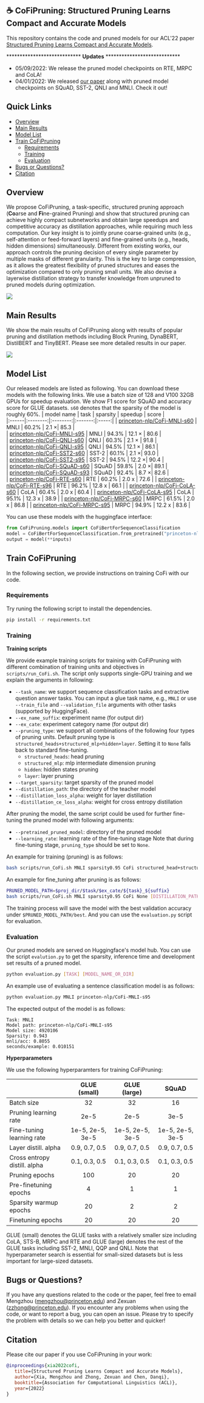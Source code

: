 ## ☕ CoFiPruning: Structured Pruning Learns Compact and Accurate Models

This repository contains the code and pruned models for our ACL'22 paper [Structured Pruning Learns Compact and Accurate Models](https://arxiv.org/pdf/2204.00408.pdf).

**************************** **Updates** ****************************

* 05/09/2022: We release the pruned model checkpoints on RTE, MRPC and CoLA!
* 04/01/2022: We released [our paper](https://arxiv.org/pdf/2204.00408.pdf) along with pruned model checkpoints on SQuAD, SST-2, QNLI and MNLI. Check it out!

## Quick Links

- [Overview](#overview)
- [Main Results](#main-results)
- [Model List](#model-list)
- [Train CoFiPruning](#train-cofipruning)
  - [Requirements](#requirements)
  - [Training](#training)
  - [Evaluation](#evaluation)
- [Bugs or Questions?](#bugs-or-questions)
- [Citation](#citation)

## Overview

We propose CoFiPruning, a task-specific, structured pruning approach (**Co**arse and **Fi**ne-grained Pruning) and show that structured pruning can achieve highly compact subnetworks and obtain large speedups and competitive accuracy as distillation approaches, while requiring much less computation. Our key insight is to jointly prune coarse-grained units (e.g., self-attention or feed-forward layers) and fine-grained units (e.g., heads, hidden dimensions) simultaneously. Different from existing works, our approach controls the pruning decision of every single parameter by multiple masks of different granularity. This is the key to large compression, as it allows the greatest flexibility of pruned structures and eases the optimization compared to only pruning small units. We also devise a layerwise distillation strategy to transfer knowledge from unpruned to pruned models during optimization. 

![](figures/main_figure.png)

## Main Results
We show the main results of CoFiPruning along with results of popular pruning and distillation methods including Block Pruning, DynaBERT, DistilBERT and TinyBERT. Please see more detailed results in our paper. 

![](figures/main_results.png)

## Model List

Our released models are listed as following. You can download these models with the following links. We use a batch size of 128 and V100 32GB GPUs for speedup evaluation. We show F1 score for SQuAD and accuracy score for GLUE datasets. `s60` denotes that the sparsity of the model is roughly 60%.
|  model name | task | sparsity | speedup | score |  
|:------|:--------:|:--------:|:-------:|:-----:|
|  [princeton-nlp/CoFi-MNLI-s60](https://huggingface.co/princeton-nlp/CoFi-MNLI-s60) | MNLI |  60.2% | 2.1 ×| 85.3 |  
| [princeton-nlp/CoFi-MNLI-s95](https://huggingface.co/princeton-nlp/CoFi-MNLI-s95) | MNLI  |  94.3% | 12.1 × | 80.6 |  
|  [princeton-nlp/CoFi-QNLI-s60](https://huggingface.co/princeton-nlp/CoFi-QNLI-s60) | QNLI |  60.3% | 2.1 × | 91.8 |  
| [princeton-nlp/CoFi-QNLI-s95](https://huggingface.co/princeton-nlp/CoFi-QNLI-s95) | QNLI  |  94.5% | 12.1 × | 86.1 |  
| [princeton-nlp/CoFi-SST2-s60](https://huggingface.co/princeton-nlp/CoFi-SST2-s60) | SST-2 |  60.1% | 2.1 ×| 93.0 |  
| [princeton-nlp/CoFi-SST2-s95](https://huggingface.co/princeton-nlp/CoFi-SST2-s95) | SST-2  |  94.5% | 12.2 ×| 90.4 |  
|  [princeton-nlp/CoFi-SQuAD-s60](https://huggingface.co/princeton-nlp/CoFi-SQuAD-s60) |  SQuAD |  59.8% | 2.0 ×| 89.1 |  
| [princeton-nlp/CoFi-SQuAD-s93](https://huggingface.co/princeton-nlp/CoFi-SQuAD-s93) | SQuAD  |  92.4% | 8.7 ×| 82.6 |  
| [princeton-nlp/CoFi-RTE-s60](https://huggingface.co/princeton-nlp/CoFi-RTE-s60) | RTE | 60.2% | 2.0 x | 72.6 |
| [princeton-nlp/CoFi-RTE-s96](https://huggingface.co/princeton-nlp/CoFi-RTE-s96) | RTE | 96.2% | 12.8 x | 66.1 |
| [princeton-nlp/CoFi-CoLA-s60](https://huggingface.co/princeton-nlp/CoFi-CoLA-s60) | CoLA | 60.4% | 2.0 x | 60.4 |
| [princeton-nlp/CoFi-CoLA-s95](https://huggingface.co/princeton-nlp/CoFi-CoLA-s95) | CoLA | 95.1% | 12.3 x | 38.9 |
| [princeton-nlp/CoFi-MRPC-s60](https://huggingface.co/princeton-nlp/CoFi-MRPC-s60) | MRPC | 61.5% | 2.0 x | 86.8 |
| [princeton-nlp/CoFi-MRPC-s95](https://huggingface.co/princeton-nlp/CoFi-MRPC-s95) | MRPC | 94.9% | 12.2 x | 83.6 |

You can use these models with the huggingface interface:
```python
from CoFiPruning.models import CoFiBertForSequenceClassification
model = CoFiBertForSequenceClassification.from_pretrained("princeton-nlp/CoFi-MNLI-s95") 
output = model(**inputs)
```
 

## Train CoFiPruning

In the following section, we provide instructions on training CoFi with our code.

### Requirements

Try runing the following script to install the dependencies.

```bash
pip install -r requirements.txt
```

### Training

**Training scripts**

We provide example training scripts for training with CoFiPruning with different combination of training units and objectives in `scripts/run_CoFi.sh`. The script only supports single-GPU training and we explain the arguments in following:
- `--task_name`: we support sequence classification tasks and extractive question answer tasks. You can input a glue task name, e.g., `MNLI` or use `--train_file` and `--validation_file` arguments with other tasks (supported by HuggingFace).
- `--ex_name_suffix`: experiment name (for output dir)
- `--ex_cate`: experiment category name (for output dir)
- `--pruning_type`: we support all combinations of the following four types of pruning units. Default pruning type is `structured_heads+structured_mlp+hidden+layer`. Setting it to `None` falls back to standard fine-tuning.
  - `structured_heads`: head pruning
  - `structured_mlp`: mlp intermediate dimension pruning
  - `hidden`: hidden states pruning
  - `layer`: layer pruning
- `--target_sparsity`: target sparsity of the pruned model
- `--distillation_path`: the directory of the teacher model
- `--distillation_loss_alpha`: weight for layer distillation
- `--distillation_ce_loss_alpha`: weight for cross entropy distillation

After pruning the model, the same script could be used for further fine-tuning the pruned model with following arguments:
- `--pretrained_pruned_model`: directory of the pruned model
- `--learning_rate`: learning rate of the fine-tuning stage
Note that during fine-tuning stage, `pruning_type` should be set to `None`.

An example for training (pruning) is as follows:
```bash
bash scripts/run_CoFi.sh MNLI sparsity0.95 CoFi structured_head+structured_mlp+hidden+layer 0.95 [DISTILLATION_PATH] 0.7 0.3
```

An example for fine_tuning after pruning is as follows:
```bash
PRUNED_MODEL_PATH=$proj_dir/$task/$ex_cate/${task}_${suffix}
bash scripts/run_CoFi.sh MNLI sparsity0.95 CoFi None [DISTILLATION_PATH] 0.7 0.3 [PRUNED_MODEL_PATH] 3e-5
```

The training process will save the model with the best validation accuracy under `$PRUNED_MODEL_PATH/best`. And you can use the `evaluation.py` script for evaluation.


### Evaluation

Our pruned models are served on Huggingface's model hub. You can use the script `evalution.py` to get the sparsity, inference time and development set results of a pruned model.

```bash
python evaluation.py [TASK] [MODEL_NAME_OR_DIR]
```

An example use of evaluating a sentence classification model is as follows:

```bash
python evaluation.py MNLI princeton-nlp/CoFi-MNLI-s95 
```  

The expected output of the model is as follows:

``` 
Task: MNLI
Model path: princeton-nlp/CoFi-MNLI-s95
Model size: 4920106
Sparsity: 0.943
mnli/acc: 0.8055
seconds/example: 0.010151
```

**Hyperparameters**

We use the following hyperparamters for training CoFiPruning:

|               | GLUE (small) | GLUE (large) | SQuAD|
|:--------------|:-----------:|:--------------:|:---------:|
| Batch size    | 32          | 32            | 16       |
| Pruning learning rate  | 2e-5 | 2e-5 | 3e-5 |
| Fine-tuning learning rate |     1e-5, 2e-5, 3e-5      |1e-5, 2e-5, 3e-5|1e-5, 2e-5, 3e-5|
| Layer distill. alpha | 0.9, 0.7, 0.5|0.9, 0.7, 0.5|0.9, 0.7, 0.5|
| Cross entropy distill. alpha | 0.1, 0.3, 0.5|0.1, 0.3, 0.5|0.1, 0.3, 0.5|
| Pruning epochs | 100 | 20 | 20 |
| Pre-finetuning epochs | 4 | 1 | 1 |
| Sparsity warmup epochs | 20 | 2 | 2 |
| Finetuning epochs | 20 | 20 | 20 |

GLUE (small) denotes the GLUE tasks with a relatively smaller size including CoLA, STS-B, MRPC and RTE and GLUE (large) denotes the rest of the GLUE tasks including SST-2, MNLI, QQP and QNLI. Note that hyperparameter search is essential for small-sized datasets but is less important for large-sized datasets. 


## Bugs or Questions?
If you have any questions related to the code or the paper, feel free to email Mengzhou (mengzhou@princeton.edu) and Zexuan (zzhong@princeton.edu). If you encounter any problems when using the code, or want to report a bug, you can open an issue. Please try to specify the problem with details so we can help you better and quicker!

## Citation

Please cite our paper if you use CoFiPruning in your work:

```bibtex
@inproceedings{xia2022cofi,
   title={Structured Pruning Learns Compact and Accurate Models},
   author={Xia, Mengzhou and Zhong, Zexuan and Chen, Danqi},
   booktitle={Association for Computational Linguistics (ACL)},
   year={2022}
}
```
